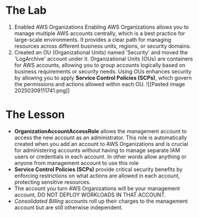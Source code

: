 # The Lab

1. Enabled AWS Organizations
		Enabling AWS Organizations allows you to manage multiple AWS accounts centrally, which is a best practice for large-scale environments. It provides a clear path for managing resources across different business units, regions, or security domains.
2. Created an OU (Organizational Units) named 'Security' and moved the 'LogArchive' account under it.
		Organizational Units (OUs) are containers for AWS accounts, allowing you to group accounts logically based on business requirements or security needs.
		Using OUs enhances security by allowing you to apply **Service Control Policies (SCPs)**, which govern the permissions and actions allowed within each OU.
![[Pasted image 20250309111741.png]]

# The Lesson

- **OrganizationAccountAccessRole** allows the management account to access the new account as an administrator. This role is automatically created when you add an account to AWS Organizations and is crucial for administering accounts without having to manage separate IAM users or credentials in each account. In other words allow anything or anyone from management account to use this role
 - **Service Control Policies (SCPs)** provide critical security benefits by enforcing restrictions on what actions are allowed in each account, protecting sensitive resources.
- The account you turn AWS Organizations will be your management account, DO NOT DEPLOY WORKLOADS IN THAT ACCOUNT.
- _Consolidated Billing_ accounts roll up their charges to the management account but are still otherwise independent.